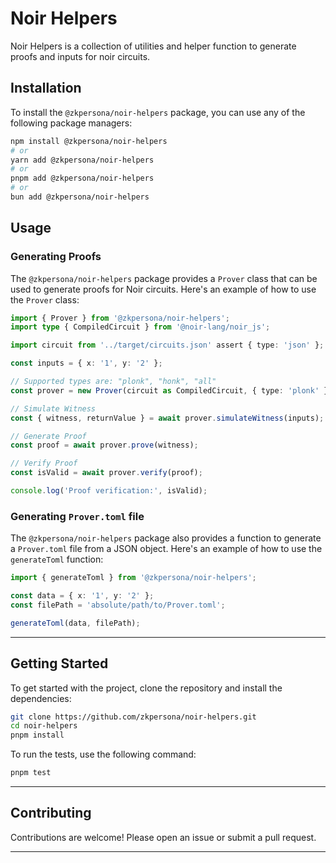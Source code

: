 # Noir Helpers

Noir Helpers is a collection of utilities and helper function to generate proofs and inputs for noir circuits.

## Installation

To install the `@zkpersona/noir-helpers` package, you can use any of the following package managers:

```bash
npm install @zkpersona/noir-helpers
# or
yarn add @zkpersona/noir-helpers
# or
pnpm add @zkpersona/noir-helpers
# or
bun add @zkpersona/noir-helpers
```

## Usage

### Generating Proofs

The `@zkpersona/noir-helpers` package provides a `Prover` class that can be used to generate proofs for Noir circuits. Here's an example of how to use the `Prover` class:

```typescript
import { Prover } from '@zkpersona/noir-helpers';
import type { CompiledCircuit } from '@noir-lang/noir_js';

import circuit from '../target/circuits.json' assert { type: 'json' };

const inputs = { x: '1', y: '2' };

// Supported types are: "plonk", "honk", "all"
const prover = new Prover(circuit as CompiledCircuit, { type: 'plonk' });

// Simulate Witness
const { witness, returnValue } = await prover.simulateWitness(inputs);

// Generate Proof
const proof = await prover.prove(witness);

// Verify Proof
const isValid = await prover.verify(proof);

console.log('Proof verification:', isValid);
```

### Generating `Prover.toml` file

The `@zkpersona/noir-helpers` package also provides a function to generate a `Prover.toml` file from a JSON object. Here's an example of how to use the `generateToml` function:

```typescript
import { generateToml } from '@zkpersona/noir-helpers';

const data = { x: '1', y: '2' };
const filePath = 'absolute/path/to/Prover.toml';

generateToml(data, filePath);
```

---

## Getting Started

To get started with the project, clone the repository and install the dependencies:

```bash
git clone https://github.com/zkpersona/noir-helpers.git
cd noir-helpers
pnpm install
```

To run the tests, use the following command:

```bash
pnpm test
```

---

## Contributing

Contributions are welcome! Please open an issue or submit a pull request.

---
